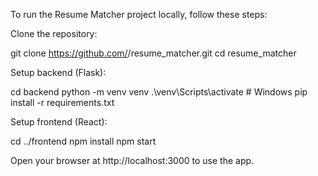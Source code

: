 To run the Resume Matcher project locally, follow these steps:

Clone the repository:

git clone https://github.com/<your-username>/resume_matcher.git
cd resume_matcher


Setup backend (Flask):

cd backend
python -m venv venv
.\venv\Scripts\activate   # Windows
pip install -r requirements.txt


Setup frontend (React):

cd ../frontend
npm install
npm start


Open your browser at http://localhost:3000 to use the app.
